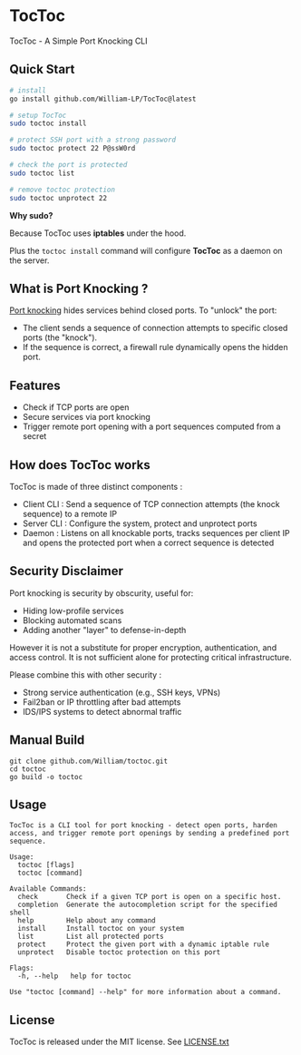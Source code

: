 # TocToc

TocToc - A Simple Port Knocking CLI

## Quick Start

```bash
# install
go install github.com/William-LP/TocToc@latest

# setup TocToc
sudo toctoc install

# protect SSH port with a strong password
sudo toctoc protect 22 P@ssW0rd

# check the port is protected
sudo toctoc list

# remove toctoc protection
sudo toctoc unprotect 22
```

**Why sudo?**

Because TocToc uses **iptables** under the hood. 

Plus the `toctoc install` command will configure **TocToc** as a daemon on the server.

## What is Port Knocking ?

[Port knocking](https://en.wikipedia.org/wiki/Port_knocking) hides services behind closed ports. To "unlock" the port:
- The client sends a sequence of connection attempts to specific closed ports (the "knock").
- If the sequence is correct, a firewall rule dynamically opens the hidden port.

## Features
- Check if TCP ports are open
- Secure services via port knocking
- Trigger remote port opening with a port sequences computed from a secret

## How does TocToc works

TocToc is made of three distinct components :
- Client CLI : Send a sequence of TCP connection attempts (the knock sequence) to a remote IP
- Server CLI : Configure the system, protect and unprotect ports
- Daemon : Listens on all knockable ports, tracks sequences per client IP and opens the protected port when a correct sequence is detected

## Security Disclaimer

Port knocking is security by obscurity, useful for:
- Hiding low-profile services
- Blocking automated scans
- Adding another "layer" to defense-in-depth

However it is not a substitute for proper encryption, authentication, and access control.
It is not sufficient alone for protecting critical infrastructure. 

Please combine this with other security :
- Strong service authentication (e.g., SSH keys, VPNs)
- Fail2ban or IP throttling after bad attempts
- IDS/IPS systems to detect abnormal traffic


## Manual Build

```
git clone github.com/William/toctoc.git
cd toctoc
go build -o toctoc
```

## Usage

```
TocToc is a CLI tool for port knocking - detect open ports, harden access, and trigger remote port openings by sending a predefined port sequence.

Usage:
  toctoc [flags]
  toctoc [command]

Available Commands:
  check       Check if a given TCP port is open on a specific host.
  completion  Generate the autocompletion script for the specified shell
  help        Help about any command
  install     Install toctoc on your system
  list        List all protected ports
  protect     Protect the given port with a dynamic iptable rule
  unprotect   Disable toctoc protection on this port

Flags:
  -h, --help   help for toctoc

Use "toctoc [command] --help" for more information about a command.
```

## License

TocToc is released under the MIT license. See [LICENSE.txt](LICENSE.txt)